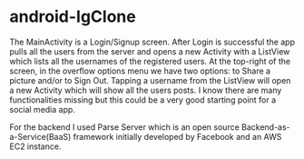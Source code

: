 # android-IgClone
The MainActivity is a Login/Signup screen. After Login is successful the app pulls all the users from the server and opens a new Activity with a ListView which lists all the 
usernames of the registered users. At the top-right of the screen, in the overflow options menu we have two options: to Share a picture and/or to Sign Out. Tapping a username from the ListView will open a new Activity which will show all the users posts. I know there are many functionalities missing but this could be a very good starting point for a social media app.  
  
For the backend I used Parse Server which is an open source Backend-as-a-Service(BaaS) framework initially developed by Facebook and an AWS EC2 instance. 

